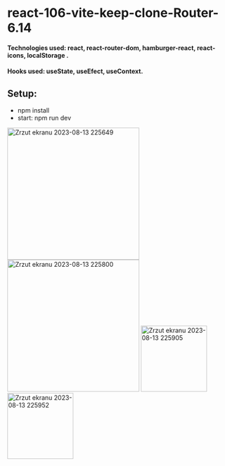 # react-106-vite-keep-clone-Router-6.14

#### Technologies used: react, react-router-dom, hamburger-react, react-icons, localStorage .
#### Hooks used: useState, useEfect, useContext.
## Setup:
* npm install
* start: npm run dev

<img width="300" alt="Zrzut ekranu 2023-08-13 225649" src="https://github.com/ajarek/react-106-vite-keep-clone-Router-6.14/assets/61388692/fa8c4521-6c21-4ce1-bb83-55e5f3b5fa5a">
<img width="300" alt="Zrzut ekranu 2023-08-13 225800" src="https://github.com/ajarek/react-106-vite-keep-clone-Router-6.14/assets/61388692/b670dd9e-8ae9-4d2b-8b66-1b05408dce32">




<img width="150" alt="Zrzut ekranu 2023-08-13 225905" src="https://github.com/ajarek/react-106-vite-keep-clone-Router-6.14/assets/61388692/83daa5d8-bcd6-4beb-bc11-be99f8fd431b">
<img width="150" alt="Zrzut ekranu 2023-08-13 225952" src="https://github.com/ajarek/react-106-vite-keep-clone-Router-6.14/assets/61388692/d3e3e3a4-69fe-4216-bf50-1d3f5f6603d9">

